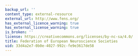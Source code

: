```yaml
---
backup_url: ''
content_type: external-resource
external_url: http://www.fens.org/
has_external_licence_warning: true
has_external_license_warning: true
is_broken: ''
license: https://creativecommons.org/licenses/by-nc-sa/4.0/
title: Federation of European Neuroscience Societies
uid: 33d4a2e7-0b0e-4027-992c-fe9e3617de58
---
```

